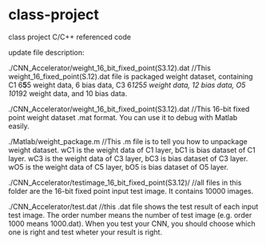 # class-project
class project C/C++ referenced code

update file description:

./CNN_Accelerator/weight_16_bit_fixed_point(S3.12).dat  //This weight_16_fixed_point(S.12).dat file is packaged weight dataset, containing C1 6**5**5 weight data, 6 bias data, C3 6*12*5*5 weight data, 12 bias data, O5 10*192 weight data, and 10 bias data. 

./CNN_Accelerator/weight_16_bit_fixed_point(S3.12).dat //This 16-bit fixed point weight dataset .mat format. You can use it to debug with Matlab easily.

./Matlab/weight_package.m //This .m file is to tell you how to unpackage weight dataset. wC1 is the weight data of C1 layer, bC1 is bias dataset of C1 layer. wC3 is the weight data of C3 layer, bC3 is bias dataset of C3 layer. wO5 is the weight data of C5 layer, bO5 is bias dataset of O5 layer.

./CNN_Accelerator/testimage_16_bit_fixed_point(S3.12)/  //all files in this folder are the 16-bit fixed point input test image. It contains 10000 images.

./CNN_Accelerator/test.dat //this .dat file shows the test result of each input test image. The order number means the number of test image (e.g. order 1000 means 1000.dat). When you test your CNN, you should choose which one is right and test wheter your result is right.
